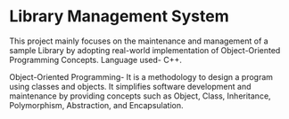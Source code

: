 # Library Management System
This project mainly focuses on the maintenance and management of a sample Library by adopting real-world implementation of Object-Oriented Programming Concepts. Language used- C++.

Object-Oriented Programming- It is a methodology to design a program using classes and objects. It simplifies software development and maintenance by providing concepts such as Object, Class, Inheritance, Polymorphism, Abstraction, and Encapsulation.
